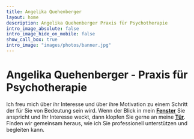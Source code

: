 ```yaml
---
title: Angelika Quehenberger
layout: home
description: Angelika Quehenberger Praxis für Psychotherapie
intro_image_absolute: false
intro_image_hide_on_mobile: false
show_call_box: true
intro_image: "images/photos/banner.jpg"
---
```


# Angelika Quehenberger - Praxis für Psychotherapie

Ich freu mich über ihr Interesse und über ihre Motivation zu einem Schritt der für Sie von Bedeutung sein wird.
Wenn der Blick in mein **[Fenster](method/)** Sie anspricht und Ihr Interesse weckt, dann klopfen Sie gerne an meine **[Tür](contact/)**.
Finden wir gemeinsam heraus, wie ich Sie professionell unterstützen und begleiten kann.
